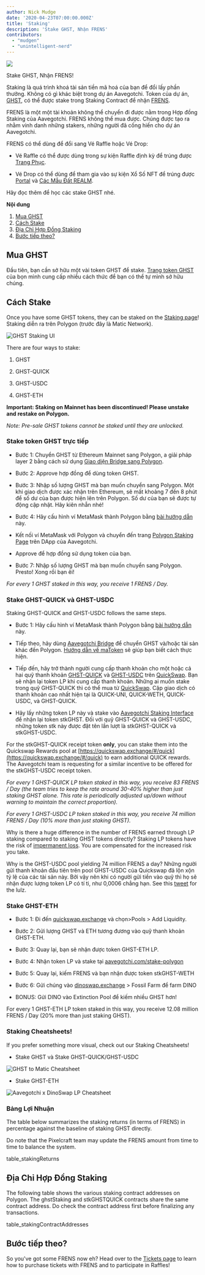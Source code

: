 ```yaml
---
author: Nick Mudge
date: '2020-04-23T07:00:00.000Z'
title: 'Staking'
description: 'Stake GHST, Nhận FRENS'
contributors:
  - "mudgen"
  - "unintelligent-nerd"
---
```



<div class="headerImageContainer">
<img class="headerImage" src="/staking/staking.png">
<p class="headerImageText">Stake GHST, Nhận FRENS!</p>
</div>

Staking là quá trình khoá tài sản tiền mã hoá của bạn để đổi lấy phần thưởng. Không có gì khác biệt trong dự án Aavegotchi. Token của dự án, [GHST](/posts/ghst), có thể được stake trong Staking Contract để nhận [FRENS](/posts/glossary#frens).

FRENS là một một tài khoản không thể chuyển đi được nằm trong Hợp đồng Staking của Aavegotchi. FRENS không thể mua được. Chúng được tạo ra nhằm vinh danh những stakers, những người đã cống hiến cho dự án Aavegotchi.

FRENS có thể dùng để đổi sang Vé Raffle hoặc Vé Drop:

* Vé Raffle có thể được dùng trong sự kiện Raffle định kỳ để trúng được [Trang Phục](/wearables).

* Vé Drop có thể dùng để tham gia vào sự kiện Xổ Số NFT để trúng được [Portal](/portals) và [Các Mẫu Đất REALM](/metaverse).

Hãy đọc thêm để học các stake GHST nhé.

<div class="contentsBox">

**Nội dung**

<ol>
<li><a href=#purchasing-ghst>Mua GHST</a></li>
<li><a href=#how-to-stake>Cách Stake</a></li>
<li><a href=#staking-contract-addresses>Địa Chỉ Hợp Đồng Staking</a></li>
<li><a href=#what-s-next->Bước tiếp theo?</a></li>
</ol>

</div>

## Mua GHST
Đầu tiên, bạn cần sở hữu một vài token GHST để stake. [Trang token GHST](/posts/ghst) của bọn mình cung cấp nhiều cách thức để bạn có thể tự mình sở hữu chúng.

## Cách Stake
Once you have some GHST tokens, they can be staked on the [Staking page](https://aavegotchi.com/stake-polygon)! Staking diễn ra trên Polygon (trước đây là Matic Network).

<img class = "bodyImage" src = "/staking/ghst-staking-ui.png" alt = "GHST Staking UI" />

There are four ways to stake:

1. GHST

2. GHST-QUICK

3. GHST-USDC

4. GHST-ETH

**Important: Staking on Mainnet has been discontinued! Please unstake and restake on Polygon.**

*Note: Pre-sale GHST tokens cannot be staked until they are unlocked.*

### Stake token GHST trực tiếp

* Bước 1: Chuyển GHST từ Ethereum Mainnet sang Polygon, a giải pháp layer 2 bằng cách sử dụng [Giao diện Bridge sang Polygon](https://aavegotchi.com/bridge).

* Bước 2: Approve hợp đồng để dùng token GHST.

* Bước 3: Nhập số lượng GHST mà bạn muốn chuyển sang Polygon. Một khi giao dịch được xác nhận trên Ethereum, sẽ mất khoảng 7 đến 8 phút để số dư của bạn được hiện lên trên Polygon. Số dư của bạn sẽ được tự động cập nhật. Hãy kiên nhẫn nhé!

* Bước 4: Hãy cấu hình ví MetaMask thành Polygon bằng [bài hướng dẫn](/polygon) này.

* Kết nối ví MetaMask với Polygon và chuyển đến trang [Polygon Staking Page](https://aavegotchi.com/stake-polygon) trên DApp của Aavegotchi.

* Approve để hợp đồng sử dụng token của bạn.

* Bước 7: Nhập số lượng GHST mà bạn muốn chuyển sang Polygon. Presto! Xong rồi bạn êi!

*For every 1 GHST staked in this way, you receive 1 FRENS / Day.*

### Stake GHST-QUICK và GHST-USDC

Staking GHST-QUICK and GHST-USDC follows the same steps.

* Bước 1: Hãy cấu hình ví MetaMask thành Polygon bằng [bài hướng dẫn](/polygon) này.

* Tiếp theo, hãy dùng [Aavegotchi Bridge](https://aavegotchi.com/bridge) để chuyển GHST và/hoặc tài sản khác đến Polygon. [Hướng dẫn về maToken](/matokens) sẽ giúp bạn biết cách thực hiện.

* Tiếp đến, hãy trở thành người cung cấp thanh khoản cho một hoặc cả hai quỹ thanh khoản [GHST-QUICK](https://info.quickswap.exchange/pair/0x8b1fd78ad67c7da09b682c5392b65ca7caa101b9) và [GHST-USDC](https://info.quickswap.exchange/pair/0x096c5ccb33cfc5732bcd1f3195c13dbefc4c82f4) trên [QuickSwap](https://quickswap.exchange). Bạn sẽ nhận lại token LP khi cung cấp thanh khoản. Những ai muốn stake trong quỹ GHST-QUICK thì có thể mua từ [QuickSwap](https://quickswap.exchange). Cặp giao dịch có thanh khoản cao nhất hiện tại là QUICK-UNI, QUICK-WETH, QUICK-USDC, và GHST-QUICK.

* Hãy lấy những token LP này và stake vào [Aavegotchi Staking Interface](https://aavegotchi.com/stake-polygon) để nhận lại token stkGHST. Đối với quỹ GHST-QUICK và GHST-USDC, những token stk này được đặt tên lần lượt là stkGHST-QUICK và stkGHST-USDC.

For the stkGHST-QUICK receipt token **only**, you can stake them into the Quickswap Rewards pool at [https://quickswap.exchange/#/quick](https://quickswap.exchange/#/quick) to earn additional QUICK rewards. The Aavegotchi team is requesting for a similar incentive to be offered for the stkGHST-USDC receipt token.

*For every 1 GHST-QUICK LP token staked in this way, you receive 83 FRENS / Day (the team tries to keep the rate around 30-40% higher than just staking GHST alone. This rate is periodically adjusted up/down without warning to maintain the correct proportion).*

*For every 1 GHST-USDC LP token staked in this way, you receive 74 million FRENS / Day (10% more than just staking GHST).*

Why is there a huge difference in the number of FRENS earned through LP staking compared to staking GHST tokens directly? Staking LP tokens have the risk of [impermanent loss](/glossary#impermanent-loss). You are compensated for the increased risk you take.

Why is the GHST-USDC pool yielding 74 million FRENS a day? Những người gửi thanh khoản đầu tiên trên pool GHST-USDC của Quickswap đã lộn xộn tỷ lệ của các tài sản này. Bởi vậy nên khi có người gửi tiền vào quỹ thì họ sẽ nhận được lượng token LP có tí ti, như 0,0006 chẳng hạn. See this [tweet](https://twitter.com/coderdannn/status/1362423402871447554) for the lulz.

### Stake GHST-ETH

* Bước 1: Đi đến [quickswap.exchange](https://quickswap.exchange/) và chọn>Pools > Add Liquidity.

* Bước 2: Gửi lượng GHST và ETH tương đương vào quỹ thanh khoản GHST-ETH.

* Bước 3: Quay lại, bạn sẽ nhận được token GHST-ETH LP.

* Bước 4: Nhận token LP và stake tại [aavegotchi.com/stake-polygon](https://aavegotchi.com/stake-polygon)

* Bước 5: Quay lại, kiếm FRENS và bạn nhận được token stkGHST-WETH

* Bước 6: Gửi chúng vào [dinoswap.exchange](https://dinoswap.exchange/) > Fossil Farm để farm DINO

* BONUS: Gửi DINO vào Extinction Pool để kiếm nhiều GHST hơn!

For every 1 GHST-ETH LP token staked in this way, you receive 12.08 million FRENS / Day (20% more than just staking GHST).

### Staking Cheatsheets!

If you prefer something more visual, check out our Staking Cheatsheets!

* Stake GHST và Stake GHST-QUICK/GHST-USDC

<img class = "bodyImage" src = "/staking/GHST-to-Matic-Cheatsheet.png" alt = "GHST to Matic Cheatsheet" />

* Stake GHST-ETH

<img class = "bodyImage" src = "/staking/aavegotchi-dinoswap-lp-cheatsheet.png" alt = "Aavegotchi x DinoSwap LP Cheatsheet" />

### Bảng Lợi Nhuận

The table below summarizes the staking returns (in terms of FRENS) in percentage against the baseline of staking GHST directly.

Do note that the Pixelcraft team may update the FRENS amount from time to time to balance the system.

table_stakingReturns

## Địa Chỉ Hợp Đồng Staking

The following table shows the various staking contract addresses on Polygon. The ghstStaking and stkGHSTQUICK contracts share the same contract address. Do check the contract address first before finalizing any transactions.

table_stakingContractAddresses

## Bước tiếp theo?

So you've got some FRENS now eh? Head over to the [Tickets page](/tickets) to learn how to purchase tickets with FRENS and to participate in Raffles!